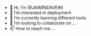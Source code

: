 - 👋 Hi, I’m @JAIMINDAVE86
- 👀 I’m interested in deployment
- 🌱 I’m currently learning different tools
- 💞️ I’m looking to collaborate on ...
- 📫 How to reach me ...

<!---
JAIMINDAVE86/JAIMINDAVE86 is a ✨ special ✨ repository because its `README.md` (this file) appears on your GitHub profile.
You can click the Preview link to take a look at your changes.
--->
